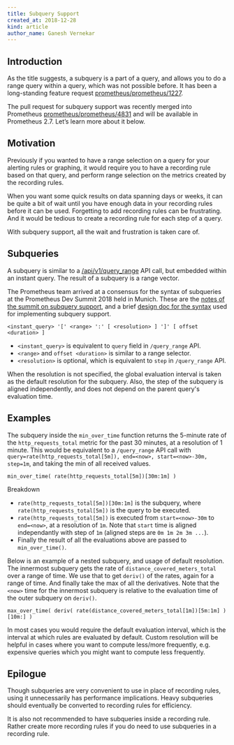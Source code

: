 ```yaml
---
title: Subquery Support
created_at: 2018-12-28
kind: article
author_name: Ganesh Vernekar
---
```


## Introduction

As the title suggests, a subquery is a part of a query, and allows you to do a range query within a query, which was not possible before. It has been a long-standing feature request [prometheus/prometheus/1227](https://github.com/prometheus/prometheus/issues/1227).

The pull request for subquery support was recently merged into Prometheus [prometheus/prometheus/4831](https://github.com/prometheus/prometheus/pull/4831) and will be available in Prometheus 2.7. Let’s learn more about it below.

## Motivation

Previously if you wanted to have a range selection on a query for your alerting rules or graphing, it would require you to have a recording rule based on that query, and perform range selection on the metrics created by the recording rules.

When you want some quick results on data spanning days or weeks, it can be quite a bit of wait until you have enough data in your recording rules before it can be used. Forgetting to add recording rules can be frustrating. And it would be tedious to create a recording rule for each step of a query.

With subquery support, all the wait and frustration is taken care of.

## Subqueries

A subquery is similar to a [/api/v1/query_range](https://prometheus.io/docs/prometheus/latest/querying/api/#range-queries) API call, but embedded within an instant query. The result of a subquery is a range vector.

The Prometheus team arrived at a consensus for the syntax of subqueries at the Prometheus Dev Summit 2018 held in Munich. These are the [notes of the summit on subquery support](https://docs.google.com/document/d/1-C5PycocOZEVIPrmM1hn8fBelShqtqiAmFptoG4yK70/edit#heading=h.q32gdnoqz8t0), and a brief [design doc for the syntax](https://docs.google.com/document/d/1P_G87zN88YvmMr4iwLWygChMTZhai1L7S_c0awu1CAE/edit?usp=sharing) used for implementing subquery support.

    <instant_query> '[' <range> ':' [ <resolution> ] ']' [ offset <duration> ]

* `<instant_query>` is equivalent to `query` field in `/query_range` API.
* `<range>` and `offset <duration>` is similar to a range selector.
* `<resolution>` is optional, which is equivalent to `step` in `/query_range` API.

When the resolution is not specified, the global evaluation interval is taken as the default resolution for the subquery. Also, the step of the subquery is aligned independently, and does not depend on the parent query's evaluation time.

## Examples

The subquery inside the `min_over_time` function returns the 5-minute rate of the `http_requests_total` metric for the past 30 minutes, at a resolution of 1 minute. This would be equivalent to a `/query_range` API call with `query=rate(http_requests_total[5m]), end=<now>, start=<now>-30m, step=1m`, and taking the min of all received values.

    min_over_time( rate(http_requests_total[5m])[30m:1m] )

Breakdown

* `rate(http_requests_total[5m])[30m:1m]` is the subquery, where `rate(http_requests_total[5m])` is the query to be executed.
* `rate(http_requests_total[5m])` is executed from `start=<now>-30m` to `end=<now>`, at a resolution of `1m`. Note that `start` time is aligned independantly with step of `1m` (aligned steps are `0m 1m 2m 3m ...`).
* Finally the result of all the evaluations above are passed to `min_over_time()`.

Below is an example of a nested subquery, and usage of default resolution. The innermost subquery gets the rate of `distance_covered_meters_total` over a range of time. We use that to get `deriv()` of the rates, again for a range of time. And finally take the max of all the derivatives.
Note that the `<now>` time for the innermost subquery is relative to the evaluation time of the outer subquery on `deriv()`.

    max_over_time( deriv( rate(distance_covered_meters_total[1m])[5m:1m] )[10m:] )

In most cases you would require the default evaluation interval, which is the interval at which rules are evaluated by default. Custom resolution will be helpful in cases where you want to compute less/more frequently, e.g. expensive queries which you might want to compute less frequently.

## Epilogue

Though subqueries are very convenient to use in place of recording rules, using it unnecessarily has performance implications. Heavy subqueries should eventually be converted to recording rules for efficiency.

It is also not recommended to have subqueries inside a recording rule. Rather create more recording rules if you do need to use subqueries in a recording rule.
